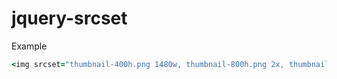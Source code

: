 jquery-srcset
=============

Example
```ruby
<img srcset="thumbnail-400h.png 1480w, thumbnail-800h.png 2x, thumbnail-200h.png">
```
